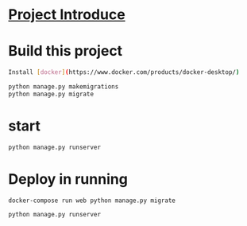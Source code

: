 # [Project Introduce](https://www.linkedin.com/pulse/%E8%BF%BD%E5%85%89%E8%80%85%E5%BE%9E%E4%BB%8B%E9%9D%A2%E8%A8%AD%E8%A8%88%E8%90%BD%E5%AF%A6%E5%88%B0%E5%89%8D%E5%BE%8C%E7%AB%AF%E8%88%87%E7%AB%B6%E8%B3%BD%E9%81%8E%E7%A8%8B-su-huan-chen/)

# Build this project
```bash
Install [docker](https://www.docker.com/products/docker-desktop/)

python manage.py makemigrations
python manage.py migrate
```

# start
```bash
python manage.py runserver
```

# Deploy in running
```
docker-compose run web python manage.py migrate

python manage.py runserver
```

